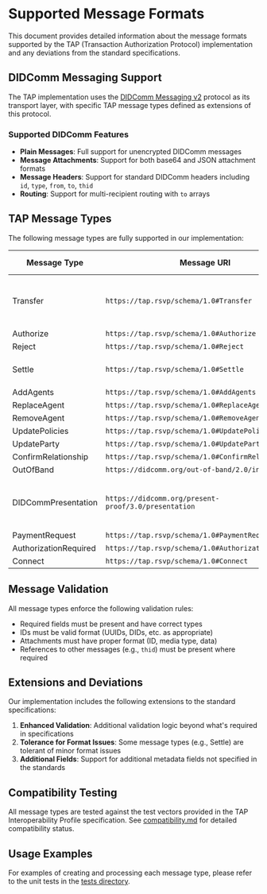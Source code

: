 # Supported Message Formats

This document provides detailed information about the message formats supported by the TAP (Transaction Authorization Protocol) implementation and any deviations from the standard specifications.

## DIDComm Messaging Support

The TAP implementation uses the [DIDComm Messaging v2](https://identity.foundation/didcomm-messaging/spec/) protocol as its transport layer, with specific TAP message types defined as extensions of this protocol.

### Supported DIDComm Features

- **Plain Messages**: Full support for unencrypted DIDComm messages
- **Message Attachments**: Support for both base64 and JSON attachment formats
- **Message Headers**: Support for standard DIDComm headers including `id`, `type`, `from`, `to`, `thid`
- **Routing**: Support for multi-recipient routing with `to` arrays

## TAP Message Types

The following message types are fully supported in our implementation:

| Message Type | Message URI | Standard Compliance | Notes |
|--------------|-------------|---------------------|-------|
| Transfer | `https://tap.rsvp/schema/1.0#Transfer` | Full | Supports both object and string representations of AssetId |
| Authorize | `https://tap.rsvp/schema/1.0#Authorize` | Full | - |
| Reject | `https://tap.rsvp/schema/1.0#Reject` | Full | - |
| Settle | `https://tap.rsvp/schema/1.0#Settle` | Full | Implementation is tolerant of format issues |
| AddAgents | `https://tap.rsvp/schema/1.0#AddAgents` | Full | - |
| ReplaceAgent | `https://tap.rsvp/schema/1.0#ReplaceAgent` | Full | - |
| RemoveAgent | `https://tap.rsvp/schema/1.0#RemoveAgent` | Full | - |
| UpdatePolicies | `https://tap.rsvp/schema/1.0#UpdatePolicies` | Full | - |
| UpdateParty | `https://tap.rsvp/schema/1.0#UpdateParty` | Full | - |
| ConfirmRelationship | `https://tap.rsvp/schema/1.0#ConfirmRelationship` | Full | - |
| OutOfBand | `https://didcomm.org/out-of-band/2.0/invitation` | Full | - |
| DIDCommPresentation | `https://didcomm.org/present-proof/3.0/presentation` | Full | Fully compliant with standard DIDComm present-proof protocol |
| PaymentRequest | `https://tap.rsvp/schema/1.0#PaymentRequest` | Full | - |
| AuthorizationRequired | `https://tap.rsvp/schema/1.0#AuthorizationRequired` | Full | - |
| Connect | `https://tap.rsvp/schema/1.0#Connect` | Full | - |

## Message Validation

All message types enforce the following validation rules:

- Required fields must be present and have correct types
- IDs must be valid format (UUIDs, DIDs, etc. as appropriate)
- Attachments must have proper format (ID, media type, data)
- References to other messages (e.g., `thid`) must be present where required

## Extensions and Deviations

Our implementation includes the following extensions to the standard specifications:

1. **Enhanced Validation**: Additional validation logic beyond what's required in specifications
2. **Tolerance for Format Issues**: Some message types (e.g., Settle) are tolerant of minor format issues
3. **Additional Fields**: Support for additional metadata fields not specified in the standards

## Compatibility Testing

All message types are tested against the test vectors provided in the TAP Interoperability Profile specification. See [compatibility.md](../prds/compatibility.md) for detailed compatibility status.

## Usage Examples

For examples of creating and processing each message type, please refer to the unit tests in the [tests directory](./tests/).
